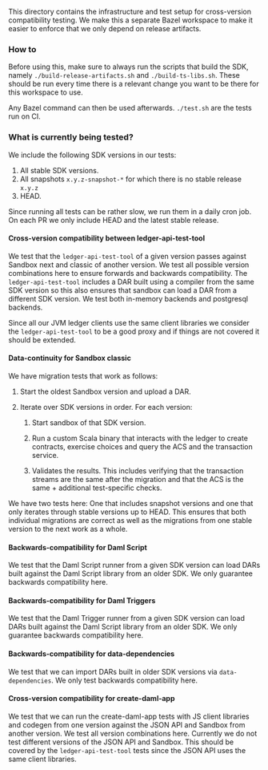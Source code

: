 This directory contains the infrastructure and test setup for
cross-version compatibility testing. We make this a separate Bazel
workspace to make it easier to enforce that we only depend on release
artifacts.

### How to

Before using this, make sure to always run the scripts that build the
SDK, namely `./build-release-artifacts.sh` and `./build-ts-libs.sh`.
These should be run every time there is a relevant change you want
to be there for this workspace to use.

Any Bazel command can then be used afterwards. `./test.sh` are the
tests run on CI.

### What is currently being tested?

We include the following SDK versions in our tests:

1. All stable SDK versions.
2. All snapshots `x.y.z-snapshot-*` for which there is no stable release `x.y.z`
3. HEAD.

Since running all tests can be rather slow, we run them in a daily
cron job. On each PR we only include HEAD and the latest stable
release.

#### Cross-version compatibility between ledger-api-test-tool

We test that the `ledger-api-test-tool` of a given version passes
against Sandbox next and classic of another version. We test all
possible version combinations here to ensure forwards and backwards
compatibility. The `ledger-api-test-tool` includes a DAR built using a
compiler from the same SDK version so this also ensures that sandbox
can load a DAR from a different SDK version. We test both in-memory
backends and postgresql backends.

Since all our JVM ledger clients use the same client libraries we
consider the `ledger-api-test-tool` to be a good proxy and if things
are not covered it should be extended.

#### Data-continuity for Sandbox classic

We have migration tests that work as follows:

1. Start the oldest Sandbox version and upload a DAR.

2. Iterate over SDK versions in order. For each version:

   1. Start sandbox of that SDK version.

   2. Run a custom Scala binary that interacts with the ledger to
      create contracts, exercise choices and query the ACS and the
      transaction service.

   3. Validates the results. This includes verifying that the
      transaction streams are the same after the migration and that the
      ACS is the same + additional test-specific checks.

We have two tests here: One that includes snapshot versions and one
that only iterates through stable versions up to HEAD. This ensures
that both individual migrations are correct as well as the migrations
from one stable version to the next work as a whole.

#### Backwards-compatibility for Daml Script

We test that the Daml Script runner from a given SDK version can load
DARs built against the Daml Script library from an older SDK. We only
guarantee backwards compatibility here.


#### Backwards-compatibility for Daml Triggers

We test that the Daml Trigger runner from a given SDK version can load
DARs built against the Daml Script library from an older SDK. We only
guarantee backwards compatibility here.

#### Backwards-compatibility for data-dependencies

We test that we can import DARs built in older SDK versions via
`data-dependencies`. We only test backwards compatibility here.

#### Cross-version compatibility for create-daml-app

We test that we can run the create-daml-app tests with JS client
libraries and codegen from one version against the JSON API and
Sandbox from another version. We test all version combinations
here. Currently we do not test different versions of the JSON API and
Sandbox. This should be covered by the `ledger-api-test-tool` tests
since the JSON API uses the same client libraries.
